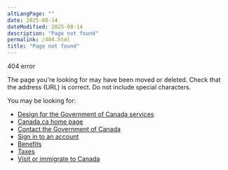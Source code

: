 ```yaml
---
altLangPage: ""
date: 2025-08-14
dateModified: 2025-08-14
description: "Page not found"
permalink: /404.html
title: "Page not found"
---
```

<p class="label label-danger">404 error</p>
<p>The page you're looking for may have been moved or deleted. Check that the address (URL) is correct. Do not include special characters.</p>
<p>You may be looking for:</p>
<ul>
  <li><a href="https://design.canada.ca/">Design for the Government of Canada services</a></li>
  <li><a href="https://www.canada.ca/en">Canada.ca home page</a></li>
  <li><a href="https://www.canada.ca/en">Contact the Government of Canada</a></li>
  <li><a href="https://www.canada.ca/en">Sign in to an account</a></li>
  <li><a href="https://www.canada.ca/en">Benefits</a></li>
  <li><a href="https://www.canada.ca/en">Taxes</a></li>
  <li><a href="https://www.canada.ca/en">Visit or immigrate to Canada</a></li>
</ul>

